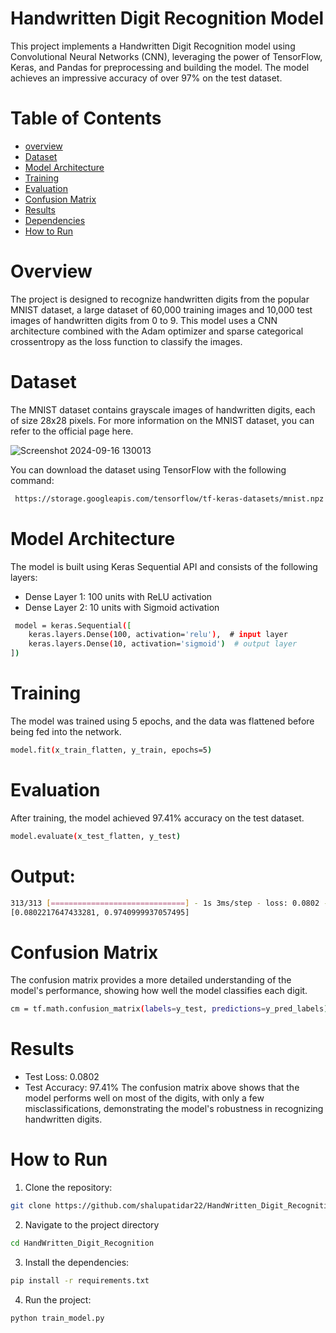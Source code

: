 
# Handwritten Digit Recognition Model

This project implements a Handwritten Digit Recognition model using Convolutional Neural Networks (CNN), leveraging the power of TensorFlow, Keras, and Pandas for preprocessing and building the model. The model achieves an impressive accuracy of over 97% on the test dataset.

# Table of Contents
- [overview](#overview)
- [Dataset](#Dataset)
- [Model Architecture]()
- [Training](#Training)
- [Evaluation](#Evaluation)
- [Confusion Matrix]()
- [Results](#Results)
- [Dependencies](#Dependencies)
- [How to Run](#)

# Overview

The project is designed to recognize handwritten digits from the popular MNIST dataset, a large dataset of 60,000 training images and 10,000 test images of handwritten digits from 0 to 9. This model uses a CNN architecture combined with the Adam optimizer and sparse categorical crossentropy as the loss function to classify the images.

# Dataset

The MNIST dataset contains grayscale images of handwritten digits, each of size 28x28 pixels. For more information on the MNIST dataset, you can refer to the official page here.



![Screenshot 2024-09-16 130013](https://github.com/user-attachments/assets/639ae644-dd08-4f4a-b7b0-05da166fb66b)


You can download the dataset using TensorFlow with the following command:

```bash
 https://storage.googleapis.com/tensorflow/tf-keras-datasets/mnist.npz

```

# Model Architecture

The model is built using Keras Sequential API and consists of the following layers:

* Dense Layer 1: 100 units with ReLU activation
* Dense Layer 2: 10 units with Sigmoid activation

```bash
 model = keras.Sequential([
    keras.layers.Dense(100, activation='relu'),  # input layer
    keras.layers.Dense(10, activation='sigmoid')  # output layer
])

```

# Training

The model was trained using 5 epochs, and the data was flattened before being fed into the network.

```bash
model.fit(x_train_flatten, y_train, epochs=5)

```

# Evaluation

After training, the model achieved 97.41% accuracy on the test dataset.
```bash
model.evaluate(x_test_flatten, y_test)

```
# Output:
```bash
313/313 [==============================] - 1s 3ms/step - loss: 0.0802 - accuracy: 0.9741
[0.0802217647433281, 0.9740999937057495]

```

# Confusion Matrix

The confusion matrix provides a more detailed understanding of the model's performance, showing how well the model classifies each digit.

```bash
cm = tf.math.confusion_matrix(labels=y_test, predictions=y_pred_labels)

```

# Results

* Test Loss: 0.0802
* Test Accuracy: 97.41%
The confusion matrix above shows that the model performs well on most of the digits, with only a few misclassifications, demonstrating the model's robustness in recognizing handwritten digits.

# How to Run

1. Clone the repository:
```bash
git clone https://github.com/shalupatidar22/HandWritten_Digit_Recognition.git

```

2. Navigate to the project directory
```bash
cd HandWritten_Digit_Recognition
```
3. Install the dependencies:
```bash
pip install -r requirements.txt

```

4. Run the project:
```bash
python train_model.py

```



